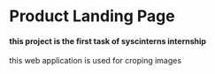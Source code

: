 # Product Landing Page

#### this project is the first task of syscinterns internship

this web application is used for croping images
